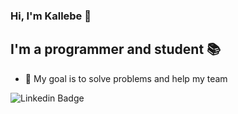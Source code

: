 ### Hi, I'm Kallebe 👋

## I'm a programmer and student 📚
- 🎯 My goal is to solve problems and help my team

![Linkedin Badge](https://www.linkedin.com/in/kallebe-gomes-bezerra-851a8a197/)
